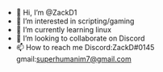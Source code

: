- 👋 Hi, I’m @ZackD1
- 👀 I’m interested in scripting/gaming
- 🌱 I’m currently learning linux
- 💞️ I’m looking to collaborate on Discord
- 📫 How to reach me Discord:ZackD#0145 gmail:superhumanim7@gmail.com

<!---
ZackD1/ZackD1 is a ✨ special ✨ repository because its `README.md` (this file) appears on your GitHub profile.
You can click the Preview link to take a look at your changes.
--->
